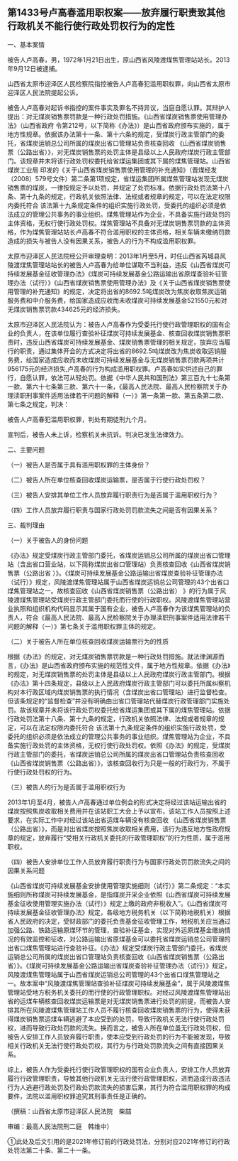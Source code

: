 ## 第1433号卢高春滥用职权案——放弃履行职责致其他行政机关不能行使行政处罚权行为的定性

一、基本案情

被告人卢高春，男，1972年1月21日出生，原山西省风陵渡煤焦管理站站长。2013年9月12日被逮捕。

山西省太原市迎泽区人民检察院指控被告人卢高春犯滥用职权罪，向山西省太原市迎泽区人民法院提起公诉。

被告人卢高春对起诉书指控的案件事实及罪名不持异议，当庭自愿认罪。其辩护人提出：对无煤炭销售票罚款是一种行政处罚措施。《山西省煤炭销售票使用管理办法》（山西省政府 令第212号，以下简称《办法》）是山西省政府颁布实施的，属于地方性规章。依据该办法第十一条、第十六条的规定，受煤炭行政主管部门的委托，省煤炭运销总公司所属的煤炭出省口管理站负责核查回收 《山西省煤炭销售票（公路出省）》，对无煤炭销售票的处罚主体是县级以上人民政府煤炭行政主管部门。该规章并未将该行政处罚权委托给省煤运集团或其下属的煤焦管理站。山西省煤炭工业局 印发的《关于山西省煤炭销售票使用管理的补充通知》（晋煤经发（2008）579号文件）第二条第1项规定，省煤运集团所属煤焦管理站发现无煤炭销售票的煤炭，一律按规定予以处罚，并规定了处罚标准。依据行政处罚法第十八条、第十九条的规定，行政机关依照法律、法规或者规章的规定，可以在法定权限内委托符合 该法第十九条规定条件的组织实施行政处罚，受委托的组织必须是依法成立的管理公共事务的事业组织。煤焦管理站作为企业，不具备实施行政处罚的主体资格，无权行使行政处罚权。煤焦管理站不具备对无煤炭销售票罚款的主体资格，作为煤焦管理站站长卢高春不符合滥用职权的主体资格，相关车辆未缴纳罚款造成的损失与被告人没有因果关系，被告人的行为不构成滥用职权罪。

太原市迎泽区人民法院经公开审理查明：2013年1月至5月，时任山西省芮城县风陵渡煤焦管理站站长的被告人卢高春为给单位谋取不当利益，违反《山西省煤炭可持续发展基金征收管理办法》《煤炭可持续发展基金公路运输出省原煤查验补征管理办法（试行）》《山西省煤炭销售票使用管理办法》及《关于山西省煤炭销售票使用管理的补充通知》的规定，决定将出省的8692.5吨煤炭改为焦炭收取焦炭运销服务费和中介服务费，给国家造成应收而未收煤炭可持续发展基金521550元和对无煤炭销售票罚款434625元的经济损失。

太原市迎泽区人民法院认为：被告人卢高春作为受委托行使行政管理职权的国有企业的负责人，在该单位履行查验补征煤炭可持续发展基金、核查回收煤炭销售票职责时，违反山西省煤炭可持续发展基金、煤炭销售票管理的相关规定，放弃应当履行的职责，通过集体开会的方式决定将出省的8692.5吨煤炭改为焦炭收取运销服务费，给国家造成应收而未收煤炭可持续发展基金与无煤炭销售票罚款两项共计956175元的经济损失,卢高春的行为构成滥用职权罪。卢高春如实供述自己的罪行，自愿认罪，依法可从轻处罚。依据《中华人民共和国刑法》第三百九十七条第一款、第六十七条第三款、第六十一条，《最高人民法院、最高人民检察院关于办理渎职刑事案件适用法律若干问题的解释（一）》第一条第一款、第五条第二款、第七条之规定，判决：

被告人卢高春犯滥用职权罪，判处有期徒刑九个月。

宣判后，被告人未上诉，检察机关未抗诉。判决已发生法律效力。

二、主要问题

（一）被告人是否属于具有滥用职权罪的主体身份？

（二）被告人所在单位核查回收煤炭运输票，是否属于行使行政处罚权？

（三）被告人安排其单位工作人员放弃履行职责行为是否属于滥用职权行为？

（四）工作人员放弃履行职责与国家行政处罚罚款流失之间是否有因果关系？

三、裁判理由

（一）关于被告人的身份问题

《办法》规定受煤炭行政主管部门委托，省煤炭运销总公司所属的煤炭出省口管理站（含出省口营业站，以下简称煤炭出省口管理站）负责核查回收《山西省煤炭销售票（公路出省 ）》。《煤炭可持续发展基金公路运输出省煤炭查验补征管理办法（试行）》规定，风陵渡煤焦管理站属于山西省煤炭运销总公司管理的43个出省口煤焦管理站之一。故核查回收《山西省煤炭销售票（公路出省） 》的行为属于风陵渡煤焦管理站受煤炭行政主管部门委托而行使的行政职权。风陵渡煤焦管理站营业执照和组织机构代码显示其属于国有企业，被告人卢高春作为该煤焦管理站的负责人，符合《最高人民法院、最高人民检察院关于办理渎职刑事案件适用法律若干问题的解释（一）》第七条关于滥用职权罪主体的规定。

（二）关于被告人所在单位核查回收煤炭运输票行为的性质

根据《办法》的规定，对无煤炭销售票罚款是一种行政处罚措施。就法律渊源而言，《办法》是山西省政府颁布实施的规范性文件，属于地方性规章。依据《办法》的规定，对无煤炭销售票的处罚主体是县级以上人民政府煤炭行政主管部门。根据《办法》第十四条规定，县级以上人民政府煤炭行政主管部门可以委托所属纠察机构对本行政区域内煤炭销售票的执行情况（含煤炭出省口管理站）进行监督检查。但该条规定的“监督检查”并没有明确由出省口管理站代替煤炭行政管理部门实施处罚。故该规章并未将该行政处罚权委托给省煤运集团或其下属的煤焦管理站。依据行政处罚法第十八条、第十九条的规定，行政机关依照法律、法规或者规章的规定，可以在法定权限内委托符合 该法第十九条规定条件的组织实施行政处罚，受委托的组织必须是依法成立的管理公共事务的事业组织。煤焦管理站为企业，不具备实施行政处罚的主体资格，无权行使行政处罚权。依照《办法》的规定，受煤炭行政主管部门的委托，省煤炭运销总公司所属的煤炭出省口管理站负责核查回收 《山西省煤炭销售票（公路出省）》，该核查回收行为只是一般的行政行为，不属于行使行政处罚权的行为。

（三）被告人的行为是否属于滥用职权行为

2013年1月至4月，被告人卢高春通过单位例会的形式决定将经过该站运输出省的煤炭按照焦炭收取相关费用并在该站职工大会上予以宣布，该站工作人员按照上述要求，在实际工作中对经过该站出省运煤车辆没有核查回收 《山西省煤炭销售票（公路出省）》，而是对出省煤炭按照焦炭收取相关费用，该行为违反地方性政府规章的规定，放弃履行“受相关行政机关委托的行政管理职权”的行为性质，属于滥用职权。

（四）被告人安排单位工作人员放弃履行职责行为与国家行政处罚罚款流失之间的因果关系问题

《山西省煤炭可持续发展基金安排使用管理实施细则（试行）》第二条规定：“本实施细则所称煤炭可持续发展基金，是指煤炭开采企业依照《山西省煤炭可持续发展基金征收使用管理实施办法（试行）》规定上缴的政府非税收入”。《山西省煤炭可持续发展基金征收管理办法》规定，各级地方税务机关（以下简称地税机关）根据省人民政府的决定，受财政部门的委托负责基金征收管理工作，地税机关应当通过加强公路、铁路运输原煤环节的管理，查验补征基金，实现对外运原煤基金缴纳情况的有效监控和征收，对公路运输出省原煤基金可以委托省煤炭运销总公司管理的出省口煤焦管理站进行查验补征。《办法》规定受煤炭行政主管部门委托，省煤炭运销总公司所属的煤炭出省口管理站负责核查回收《山西省煤炭销售票（公路出省）》。《煤炭可持续发展基金公路运输出省煤炭查验补征管理办法（试行）》规定，风陵渡煤焦管理站属于山西省煤炭运销总公司管理的43个出省口煤焦管理站之一。故本案中“风陵渡煤焦管理站查验补征煤炭可持续发展基金”，属于风陵渡煤焦管理站受地方税务机关委托的而行使的行政管理职权。对经过风陵渡煤焦管理站出省的运煤车辆核查回收煤炭运输票是对无煤炭销售票进行处罚的前提，而被告人安排其所在风陵渡煤焦管理站工作人员不履行核查回收煤炭销售票的行为，使得未获得煤炭销售票运煤车辆逃避了本应受到的处罚，导致行政机关无法行使行政处罚权，进而导致行政处罚款的流失。换而言之，被告人所在单位虽无行政处罚权，但被告人安排工作人员放弃履行职责，使本应受到行政处罚的行为不能被发现，导致相关行政机关无法行使行政处罚权，其行为与行政处罚款流失之间有直接因果关系。

综上，被告人作为受委托行使行政管理职权的国有企业负责人，安排工作人员放弃履行行政管理职责，导致其他行政机关无法行使行政管理职权，进而造成行政违法行为人逃避行政处罚及行政处罚款流失的损害后果，其行为符合滥用职权罪的构成要件，法院以滥用职权罪追究其刑事责任是正确的。

（撰稿：山西省太原市迎泽区人民法院　柴喆

审编：最高人民法院刑二庭　韩维中）

①此处及后文引用的是2021年修订前的行政处罚法，分别对应2021年修订的行政处罚法第二十条、第二十一条。